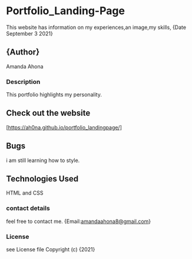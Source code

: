 # Portfolio_Landing-Page
This website has information on  my experiences,an image,my skills, {Date September 3 2021}
## {Author}
Amanda Ahona

### Description
This portfolio highlights my personality.

## Check out the website
[https://ah0na.github.io/portfolio_landingpage/]
## Bugs
i am still learning how to style.

## Technologies Used
HTML  and CSS

### contact details
feel free to contact me.
{Email:amandaahona8@gmail.com}

### License
see License file Copyright (c) {2021}

